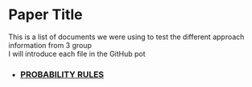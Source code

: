 # Paper Title

This is a list of documents we were using to test the different approach information from 3 group  
I will introduce each file in the GitHub pot 
- ### [PROBABILITY RULES](https://github.com/Kane-Nguyen/research/blob/main/PROBABILITY%20RULES.docx)
